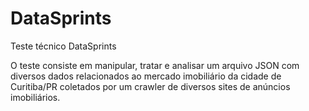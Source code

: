 # DataSprints
Teste técnico DataSprints

O teste consiste em manipular, tratar e analisar um arquivo JSON com diversos dados relacionados ao mercado imobiliário da cidade de Curitiba/PR coletados por um crawler de diversos sites de anúncios imobiliários.
